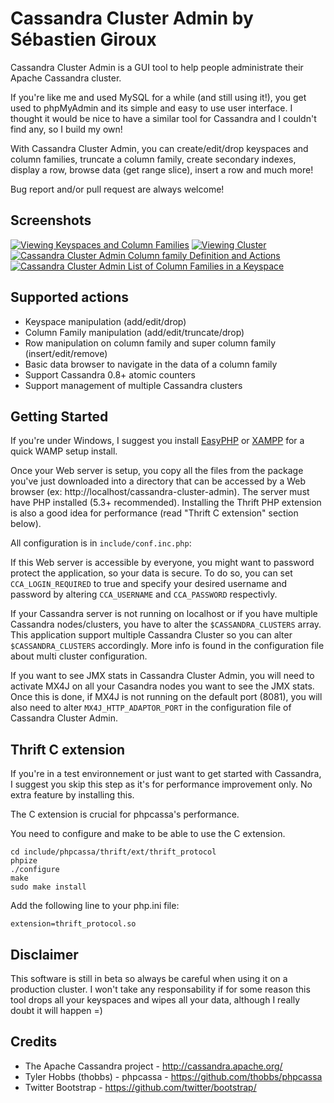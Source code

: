 Cassandra Cluster Admin by Sébastien Giroux
===============================================
Cassandra Cluster Admin is a GUI tool to help people administrate their Apache Cassandra cluster.

If you're like me and used MySQL for a while (and still using it!), you get used to phpMyAdmin and its simple and easy to use user interface. I thought it would be nice to have a similar tool for Cassandra and I couldn't find any, so I build my own!

With Cassandra Cluster Admin, you can create/edit/drop keyspaces and column families, truncate a column family, create secondary indexes, display a row, browse data (get range slice), insert a row and much more!

Bug report and/or pull request are always welcome!

Screenshots
------------------------------------------------

[![Viewing Keyspaces and Column Families](http://www.flashy.cc/cassandra-cluster-admin/1_small.png)](http://www.flashy.cc/cassandra-cluster-admin/1.png) [![Viewing Cluster](http://www.flashy.cc/cassandra-cluster-admin/2_small.png)](http://www.flashy.cc/cassandra-cluster-admin/2.png) [![Cassandra Cluster Admin Column family Definition and Actions](http://www.flashy.cc/cassandra-cluster-admin/4_small.png)](http://www.flashy.cc/cassandra-cluster-admin/4.png)  [![Cassandra Cluster Admin List of Column Families in a Keyspace](http://www.flashy.cc/cassandra-cluster-admin/5_small.png)](http://www.flashy.cc/cassandra-cluster-admin/5.png)

Supported actions
------------------------------------------------
* Keyspace manipulation (add/edit/drop)
* Column Family manipulation (add/edit/truncate/drop)
* Row manipulation on column family and super column family (insert/edit/remove)
* Basic data browser to navigate in the data of a column family
* Support Cassandra 0.8+ atomic counters
* Support management of multiple Cassandra clusters

Getting Started
------------------------------------------------
If you're under Windows, I suggest you install [EasyPHP](http://www.easyphp.org/) or [XAMPP](http://www.apachefriends.org/en/xampp-windows.html) for a quick WAMP setup install.

Once your Web server is setup, you copy all the files from the package you've just downloaded into a directory that can be accessed by a Web browser (ex: http://localhost/cassandra-cluster-admin). The server must have PHP installed (5.3+ recommended). Installing the Thrift PHP extension is also a good idea for performance (read "Thrift C extension" section below).

All configuration is in `include/conf.inc.php`:

If this Web server is accessible by everyone, you might want to password protect the application, so your data is secure. To do so, you can set `CCA_LOGIN_REQUIRED` to true and specify your desired username and password by altering `CCA_USERNAME` and `CCA_PASSWORD` respectivly.

If your Cassandra server is not running on localhost or if you have multiple Cassandra nodes/clusters, you have to alter the `$CASSANDRA_CLUSTERS` array. This application support multiple Cassandra Cluster so you can alter `$CASSANDRA_CLUSTERS` accordingly. More info is found in the configuration file about multi cluster configuration.

If you want to see JMX stats in Cassandra Cluster Admin, you will need to activate MX4J on all your Casandra nodes you want to see the JMX stats. Once this is done, if MX4J is not running on the default port (8081), you will also need to alter `MX4J_HTTP_ADAPTOR_PORT` in the configuration file of Cassandra Cluster Admin.

Thrift C extension
------------------------------------------------
If you're in a test environnement or just want to get started with Cassandra, I suggest you skip this step as it's for performance improvement only. No extra feature by installing this.

The C extension is crucial for phpcassa's performance.

You need to configure and make to be able to use the C extension.

	cd include/phpcassa/thrift/ext/thrift_protocol  
	phpize  
	./configure  
	make  
	sudo make install  

Add the following line to your php.ini file:

	extension=thrift_protocol.so


Disclaimer
------------------------------------------------
This software is still in beta so always be careful when using it on a production cluster. I won't take any responsability if for some reason this tool drops all your keyspaces and wipes all your data, although I really doubt it will happen =)


Credits
------------------------------------------------
* The Apache Cassandra project - http://cassandra.apache.org/
* Tyler Hobbs (thobbs) - phpcassa - https://github.com/thobbs/phpcassa
* Twitter Bootstrap - https://github.com/twitter/bootstrap/
